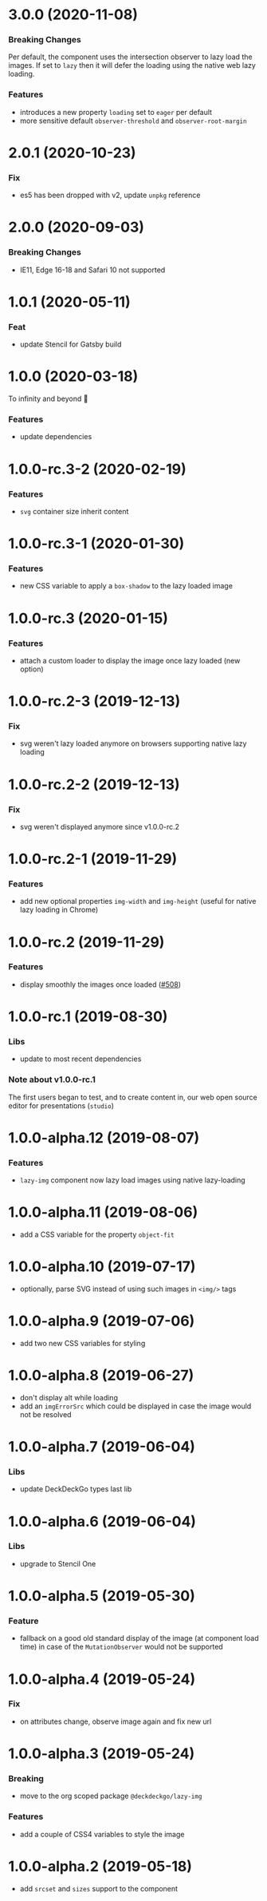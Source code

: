 # 3.0.0 (2020-11-08)

### Breaking Changes

Per default, the component uses the intersection observer to lazy load the images.
If set to `lazy` then it will defer the loading using the native web lazy loading.

### Features

- introduces a new property `loading` set to `eager` per default
- more sensitive default `observer-threshold` and `observer-root-margin`

# 2.0.1 (2020-10-23)

### Fix

- es5 has been dropped with v2, update `unpkg` reference

# 2.0.0 (2020-09-03)

### Breaking Changes

- IE11, Edge 16-18 and Safari 10 not supported

# 1.0.1 (2020-05-11)

### Feat

- update Stencil for Gatsby build

# 1.0.0 (2020-03-18)

To infinity and beyond 🚀

### Features

- update dependencies

# 1.0.0-rc.3-2 (2020-02-19)

### Features

- `svg` container size inherit content

# 1.0.0-rc.3-1 (2020-01-30)

### Features

- new CSS variable to apply a `box-shadow` to the lazy loaded image

# 1.0.0-rc.3 (2020-01-15)

### Features

- attach a custom loader to display the image once lazy loaded (new option)

# 1.0.0-rc.2-3 (2019-12-13)

### Fix

- svg weren't lazy loaded anymore on browsers supporting native lazy loading

# 1.0.0-rc.2-2 (2019-12-13)

### Fix

- svg weren't displayed anymore since v1.0.0-rc.2

# 1.0.0-rc.2-1 (2019-11-29)

### Features

- add new optional properties `img-width` and `img-height` (useful for native lazy loading in Chrome)

# 1.0.0-rc.2 (2019-11-29)

### Features

- display smoothly the images once loaded ([#508](https://github.com/deckgo/deckdeckgo/issues/508))

# 1.0.0-rc.1 (2019-08-30)

### Libs

- update to most recent dependencies

### Note about v1.0.0-rc.1

The first users began to test, and to create content in, our web open source editor for presentations (`studio`)

# 1.0.0-alpha.12 (2019-08-07)

### Features

- `lazy-img` component now lazy load images using native lazy-loading

# 1.0.0-alpha.11 (2019-08-06)

- add a CSS variable for the property `object-fit`

# 1.0.0-alpha.10 (2019-07-17)

- optionally, parse SVG instead of using such images in `<img/>` tags

# 1.0.0-alpha.9 (2019-07-06)

- add two new CSS variables for styling

# 1.0.0-alpha.8 (2019-06-27)

- don't display alt while loading
- add an `imgErrorSrc` which could be displayed in case the image would not be resolved

# 1.0.0-alpha.7 (2019-06-04)

### Libs

- update DeckDeckGo types last lib

# 1.0.0-alpha.6 (2019-06-04)

### Libs

- upgrade to Stencil One

# 1.0.0-alpha.5 (2019-05-30)

### Feature

- fallback on a good old standard display of the image (at component load time) in case of the `MutationObserver` would not be supported

# 1.0.0-alpha.4 (2019-05-24)

### Fix

- on attributes change, observe image again and fix new url

# 1.0.0-alpha.3 (2019-05-24)

### Breaking

- move to the org scoped package `@deckdeckgo/lazy-img`

### Features

- add a couple of CSS4 variables to style the image

# 1.0.0-alpha.2 (2019-05-18)

- add `srcset` and `sizes` support to the component
